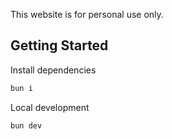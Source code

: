 This website is for personal use only.

## Getting Started

Install dependencies

```bash
bun i
```

Local development

```bash
bun dev
```
